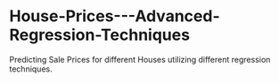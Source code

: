 # House-Prices---Advanced-Regression-Techniques
Predicting Sale Prices for different Houses utilizing different regression techniques.
